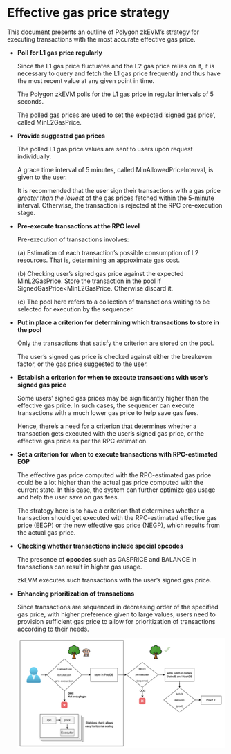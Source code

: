 # Effective gas price strategy

This document presents an outline of Polygon zkEVM’s strategy for executing transactions with the most accurate effective gas price.

-   **Poll for L1 gas price regularly**
    
    Since the L1 gas price fluctuates and the L2 gas price relies on it, it is necessary to query and fetch the L1 gas price frequently and thus have the most recent value at any given point in time.
    
    The Polygon zkEVM polls for the L1 gas price in regular intervals of 5 seconds.
    
    The polled gas prices are used to set the expected ‘signed gas price’, called  MinL2GasPrice.
    
-   **Provide suggested gas prices**
    
    The polled L1 gas price values are sent to users upon request individually.
    
    A grace time interval of 5 minutes, called  MinAllowedPriceInterval, is given to the user.
    
    It is recommended that the user sign their transactions with a gas price  _greater than the lowest_  of the gas prices fetched within the 5-minute interval. Otherwise, the transaction is rejected at the RPC pre-execution stage.
    
-   **Pre-execute transactions at the RPC level**
    
    Pre-execution of transactions involves:
    
    (a) Estimation of each transaction’s possible consumption of L2 resources. That is, determining an approximate gas cost.
    
    (b) Checking user’s signed gas price against the expected  MinL2GasPrice. Store the transaction in the pool if  SignedGasPrice<MinL2GasPrice​. Otherwise discard it.
    
    (c) The pool here refers to a collection of transactions waiting to be selected for execution by the sequencer.
    
-   **Put in place a criterion for determining which transactions to store in the pool**
    
    Only the transactions that satisfy the criterion are stored on the pool.
    
    The user’s signed gas price is checked against either the breakeven factor, or the gas price suggested to the user.
    
-   **Establish a criterion for when to execute transactions with user’s signed gas price**
    
    Some users’ signed gas prices may be significantly higher than the effective gas price. In such cases, the sequencer can execute transactions with a much lower gas price to help save gas fees.
    
    Hence, there’s a need for a criterion that determines whether a transaction gets executed with the user’s signed gas price, or the effective gas price as per the RPC estimation.
    
-   **Set a criterion for when to execute transactions with RPC-estimated EGP**
    
    The effective gas price computed with the RPC-estimated gas price could be a lot higher than the actual gas price computed with the current state. In this case, the system can further optimize gas usage and help the user save on gas fees.
    
    The strategy here is to have a criterion that determines whether a transaction should get executed with the RPC-estimated effective gas price (EEGP) or the new effective gas price (NEGP), which results from the actual gas price.
    
-   **Checking whether transactions include special opcodes**
    
    The presence of **opcodes** such as  GASPRICE  and  BALANCE  in transactions can result in higher gas usage.
    
    zkEVM executes such transactions with the user’s signed gas price.
    
-   **Enhancing prioritization of transactions**
    
    Since transactions are sequenced in decreasing order of the specified gas price, with higher preference given to large values, users need to provision sufficient gas price to allow for prioritization of transactions according to their needs.


    ![alt text](image-4.png)